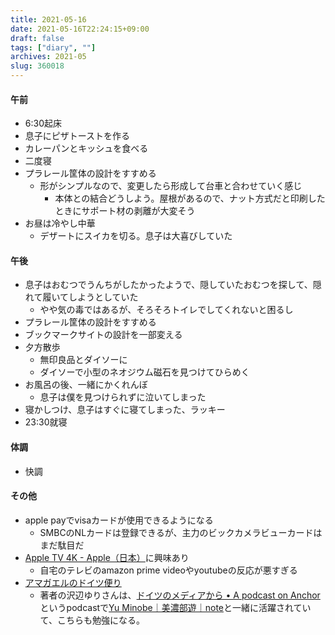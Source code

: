 ```yaml
---
title: 2021-05-16
date: 2021-05-16T22:24:15+09:00
draft: false
tags: ["diary", ""]
archives: 2021-05
slug: 360018
---
```

#### 午前
- 6:30起床
- 息子にピザトーストを作る
- カレーパンとキッシュを食べる
- 二度寝
- プラレール筐体の設計をすすめる
  - 形がシンプルなので、変更したら形成して台車と合わせていく感じ
    - 本体との結合どうしよう。屋根があるので、ナット方式だと印刷したときにサポート材の剥離が大変そう
- お昼は冷やし中華
  - デザートにスイカを切る。息子は大喜びしていた
#### 午後
- 息子はおむつでうんちがしたかったようで、隠していたおむつを探して、隠れて履いてしようとしていた
  - やや気の毒ではあるが、そろそろトイレでしてくれないと困るし
- プラレール筐体の設計をすすめる
- ブックマークサイトの設計を一部変える
- 夕方散歩
  - 無印良品とダイソーに
  - ダイソーで小型のネオジウム磁石を見つけてひらめく
- お風呂の後、一緒にかくれんぼ
  - 息子は僕を見つけられずに泣いてしまった
- 寝かしつけ、息子はすぐに寝てしまった、ラッキー
- 23:30就寝
#### 体調
- 快調
#### その他
- apple payでvisaカードが使用できるようになる
  - SMBCのNLカードは登録できるが、主力のビックカメラビューカードはまだ駄目だ
- [Apple TV 4K - Apple（日本）](https://www.apple.com/jp/apple-tv-4k/)に興味あり
  - 自宅のテレビのamazon prime videoやyoutubeの反応が悪すぎる
- [アマガエルのドイツ便り](https://doitsudayori.blogspot.com/)
  - 著者の沢辺ゆりさんは、[ドイツのメディアから • A podcast on Anchor](https://anchor.fm/doitsumedia)というpodcastで[Yu Minobe｜美濃部遊｜note](https://note.com/minobeyu)と一緒に活躍されていて、こちらも勉強になる。